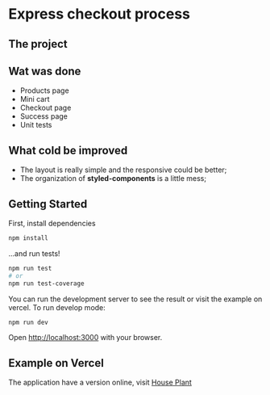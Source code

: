 # Express checkout process

## The project

## Wat was done

- Products page
- Mini cart
- Checkout page
- Success page
- Unit tests

## What cold be improved

- The layout is really simple and the responsive could be better;
- The organization of **styled-components** is a little mess;

## Getting Started

First, install dependencies

```bash
npm install
```

...and run tests!

```bash
npm run test
# or
npm run test-coverage
```

You can run the development server to see the result or visit the example on vercel. To run develop mode:

```bash
npm run dev
```

Open [http://localhost:3000](http://localhost:3000) with your browser.

## Example on Vercel

The application have a version online, visit [House Plant](https://express-checkout-process-gillestoim.vercel.app)
